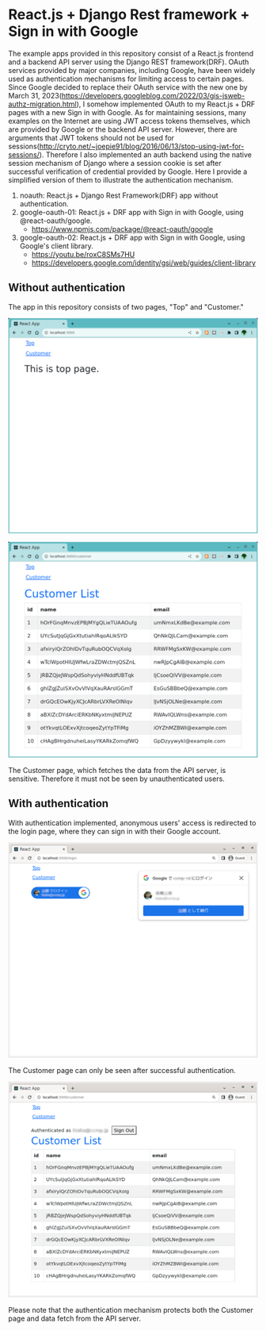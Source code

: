 # React.js + Django Rest framework + Sign in with Google

The example apps provided in this repository consist of a React.js frontend and a backend API server using the Django REST framework(DRF).
OAuth services provided by major companies, including Google, have been widely used as authentication mechanisms for limiting access to certain pages.
Since Google decided to replace their OAuth service with the new one by March 31, 2023(https://developers.googleblog.com/2022/03/gis-jsweb-authz-migration.html), I somehow implemented OAuth to my React.js + DRF pages with a new Sign in with Google.
As for maintaining sessions, many examples on the Internet are using JWT access tokens themselves, which are provided by Google or the backend API server. However, there are arguments that JWT tokens should not be used for sessions(http://cryto.net/~joepie91/blog/2016/06/13/stop-using-jwt-for-sessions/). Therefore I also implemented an auth backend using the native session mechanism of Django where a session cookie is set after successful verification of credential provided by Google.
Here I provide a simplified version of them to illustrate the authentication mechanism.

1. noauth: React.js + Django Rest Framework(DRF) app without authentication.
1. google-oauth-01: React.js + DRF app with Sign in with Google, using @react-oauth/google.
   - https://www.npmjs.com/package/@react-oauth/google
1. google-oauth-02: React.js + DRF app with Sign in with Google, using Google's client library.
   - https://youtu.be/roxC8SMs7HU
   - https://developers.google.com/identity/gsi/web/guides/client-library

## Without authentication

The app in this repository consists of two pages, "Top" and "Customer."

![Top no-auth](./images/NoauthTop.png "Top page - no auth")

![Customer no-auth](./images/NoauthCustomer.png "Customer page - no auth")

The Customer page, which fetches the data from the API server, is sensitive. Therefore it must not be seen by unauthenticated users.

## With authentication

With authentication implemented, anonymous users' access is redirected to the login page, where they can sign in with their Google account.

![Login page](./images/AuthLogin3-2.png "Login page")

The Customer page can only be seen after successful authentication.

![Customer page for authenticated users](./images/AuthCustomer.png "Customer page for authenticated users")

Please note that the authentication mechanism protects both the Customer page and data fetch from the API server.

